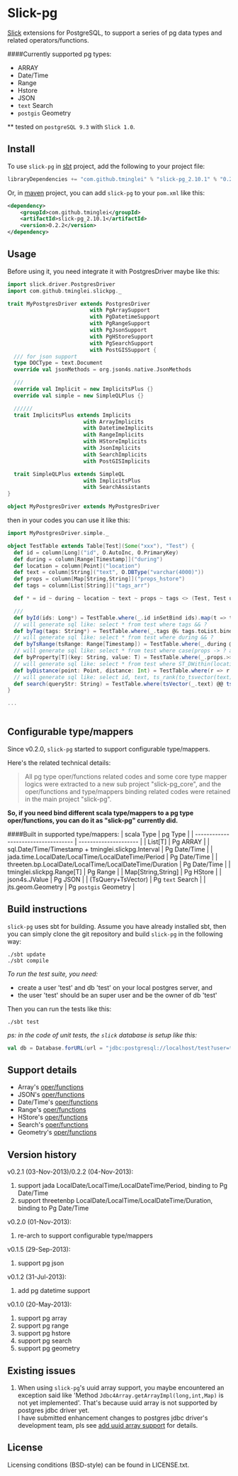 Slick-pg
========
[Slick](https://github.com/slick/slick "Slick") extensions for PostgreSQL, to support a series of pg data types and related operators/functions.

####Currently supported pg types:
- ARRAY
- Date/Time
- Range
- Hstore
- JSON
- `text` Search
- `postgis` Geometry

** tested on `postgreSQL 9.3` with `Slick 1.0`.

Install
-------
To use `slick-pg` in [sbt](http://www.scala-sbt.org/ "slick-sbt") project, add the following to your project file:
```scala
libraryDependencies += "com.github.tminglei" % "slick-pg_2.10.1" % "0.2.2"
```

Or, in [maven](http://maven.apache.org/ "maven") project, you can add `slick-pg` to your `pom.xml` like this:
```xml
<dependency>
    <groupId>com.github.tminglei</groupId>
    <artifactId>slick-pg_2.10.1</artifactId>
    <version>0.2.2</version>
</dependency>
```

Usage
------
Before using it, you need integrate it with PostgresDriver maybe like this:
```scala
import slick.driver.PostgresDriver
import com.github.tminglei.slickpg._

trait MyPostgresDriver extends PostgresDriver
                          with PgArraySupport
                          with PgDatetimeSupport
                          with PgRangeSupport
                          with PgJsonSupport
                          with PgHStoreSupport
                          with PgSearchSupport
                          with PostGISSupport {
  /// for json support
  type DOCType = text.Document
  override val jsonMethods = org.json4s.native.JsonMethods

  ///
  override val Implicit = new ImplicitsPlus {}
  override val simple = new SimpleQLPlus {}

  //////
  trait ImplicitsPlus extends Implicits
                        with ArrayImplicits
                        with DatetimeImplicits
                        with RangeImplicits
                        with HStoreImplicits
                        with JsonImplicits
                        with SearchImplicits
                        with PostGISImplicits

  trait SimpleQLPlus extends SimpleQL
                        with ImplicitsPlus
                        with SearchAssistants
}

object MyPostgresDriver extends MyPostgresDriver

```

then in your codes you can use it like this:
```scala
import MyPostgresDriver.simple._

object TestTable extends Table[Test](Some("xxx"), "Test") {
  def id = column[Long]("id", O.AutoInc, O.PrimaryKey)
  def during = column[Range[Timestamp]]("during")
  def location = column[Point]("location")
  def text = column[String]("text", O.DBType("varchar(4000)"))
  def props = column[Map[String,String]]("props_hstore")
  def tags = column[List[String]]("tags_arr")

  def * = id ~ during ~ location ~ text ~ props ~ tags <> (Test, Test unapply _)

  ///
  def byId(ids: Long*) = TestTable.where(_.id inSetBind ids).map(t => t)
  // will generate sql like: select * from test where tags && ?
  def byTag(tags: String*) = TestTable.where(_.tags @& tags.toList.bind).map(t => t)
  // will generate sql like: select * from test where during && ?
  def byTsRange(tsRange: Range[Timestamp]) = TestTable.where(_.during @& tsRange.bind).map(t => t)
  // will generate sql like: select * from test where case(props -> ? as [T]) == ?
  def byProperty[T](key: String, value: T) = TestTable.where(_.props.>>[T](key.bind) === value.bind).map(t => t)
  // will generate sql like: select * from test where ST_DWithin(location, ?, ?)
  def byDistance(point: Point, distance: Int) = TestTable.where(r => r.location.dWithin(point.bind, distance.bind)).map(t => t)
  // will generate sql like: select id, text, ts_rank(to_tsvector(text), to_tsquery(?)) from test where to_tsvector(text) @@ to_tsquery(?) order by ts_rank(to_tsvector(text), to_tsquery(?))
  def search(queryStr: String) = TestTable.where(tsVector(_.text) @@ tsQuery(queryStr.bind)).map(r => (r.id, r.text, tsRank(tsVector(r.text), tsQuery(queryStr.bind)))).sortBy(_._3)
}

...
 
```

Configurable type/mappers
-------------------------
Since v0.2.0, `slick-pg` started to support configurable type/mappers.

Here's the related technical details:
> All pg type oper/functions related codes and some core type mapper logics were extracted to a new sub project "slick-pg_core", and the oper/functions and type/mappers binding related codes were retained in the main project "slick-pg".

**So, if you need bind different scala type/mappers to a pg type oper/functions, you can do it as "slick-pg" currently did.**

####Built in supported type/mappers:
|          scala Type                 |        pg Type        |
| ----------------------------------- | --------------------- |
| List[T]                             | Pg ARRAY              |
| sql.Date/Time/Timestamp + tminglei.slickpg.Interval | Pg Date/Time |
| jada.time.LocalDate/LocalTime/LocalDateTime/Period  | Pg Date/Time |
| threeten.bp.LocalDate/LocalTime/LocalDateTime/Duration | Pg Date/Time |
| tminglei.slickpg.Range[T]           | Pg Range              |
| Map[String,String]                  | Pg HStore             |
| json4s.JValue                       | Pg JSON               |
| (TsQuery+TsVector)                  | Pg `text` Search      |
| jts.geom.Geometry                   | Pg `postgis` Geometry |


Build instructions
------------------
`slick-pg` uses sbt for building. Assume you have already installed sbt, then you can simply clone the git repository and build `slick-pg` in the following way:
```
./sbt update
./sbt compile
```

_To run the test suite, you need:_
- create a user 'test' and db 'test' on your local postgres server, and 
- the user 'test' should be an super user and be the owner of db 'test'

Then you can run the tests like this:
```
./sbt test
```
_ps: in the code of unit tests, the `slick` database is setup like this:_
```scala
val db = Database.forURL(url = "jdbc:postgresql://localhost/test?user=test", driver = "org.postgresql.Driver")
```


Support details
------------------------------
- Array's [oper/functions](https://github.com/tminglei/slick-pg/tree/master/core/src/main/scala/com/github/tminglei/slickpg/array "Array's oper/functions")
- JSON's [oper/functions](https://github.com/tminglei/slick-pg/tree/master/core/src/main/scala/com/github/tminglei/slickpg/json "JSON's oper/functions")
- Date/Time's [oper/functions](https://github.com/tminglei/slick-pg/tree/master/core/src/main/scala/com/github/tminglei/slickpg/date "Date/Time's oper/functions")
- Range's [oper/functions](https://github.com/tminglei/slick-pg/tree/master/core/src/main/scala/com/github/tminglei/slickpg/range "Range's oper/functions")
- HStore's [oper/functions](https://github.com/tminglei/slick-pg/tree/master/core/src/main/scala/com/github/tminglei/slickpg/hstore "HStore's oper/functions")
- Search's [oper/functions](https://github.com/tminglei/slick-pg/tree/master/core/src/main/scala/com/github/tminglei/slickpg/search "Search's oper/functions")
- Geometry's [oper/functions](https://github.com/tminglei/slick-pg/tree/master/core/src/main/scala/com/github/tminglei/slickpg/geom "Geometry's oper/functions")


Version history
---------------
v0.2.1 (03-Nov-2013)/0.2.2 (04-Nov-2013):
1) support jada LocalDate/LocalTime/LocalDateTime/Period, binding to Pg Date/Time
2) support threetenbp LocalDate/LocalTime/LocalDateTime/Duration, binding to Pg Date/Time

v0.2.0 (01-Nov-2013):  
1) re-arch to support configurable type/mappers

v0.1.5 (29-Sep-2013):  
1) support pg json

v0.1.2 (31-Jul-2013):  
1) add pg datetime support  

v0.1.0 (20-May-2013):  
1) support pg array  
2) support pg range  
3) support pg hstore  
4) support pg search  
5) support pg geometry  


Existing issues
----------------
1) When using `slick-pg`'s uuid array support, you maybe encountered an exception said like 'Method `Jdbc4Array.getArrayImpl(long,int,Map)` is not yet implemented'.
That's because uuid array is not supported by postgres jdbc driver yet.  
I have submitted enhancement changes to postgres jdbc driver's development team, pls see [add uuid array support](https://github.com/pgjdbc/pgjdbc/pull/81 "add uuid array support") for details.


License
-------
Licensing conditions (BSD-style) can be found in LICENSE.txt.
